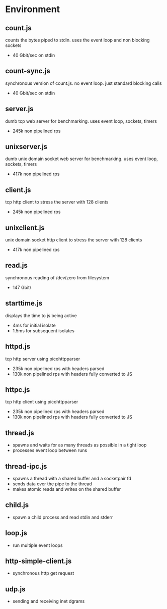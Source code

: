 # Environment

## count.js

counts the bytes piped to stdin. uses the event loop and non blocking sockets
- 40 Gbit/sec on stdin

## count-sync.js

synchronous version of count.js. no event loop. just standard blocking calls
- 40 Gbit/sec on stdin

## server.js

dumb tcp web server for benchmarking. uses event loop, sockets, timers
- 245k non pipelined rps

## unixserver.js

dumb unix domain socket web server for benchmarking. uses event loop, sockets, timers
- 417k non pipelined rps

## client.js

tcp http client to stress the server with 128 clients
- 245k non pipelined rps

## unixclient.js

unix domain socket http client to stress the server with 128 clients
- 417k non pipelined rps

## read.js

synchronous reading of /dev/zero from filesystem
- 147 Gbit/

## starttime.js

displays the time to js being active
- 4ms for initial isolate
- 1.5ms for subsequent isolates

## httpd.js

tcp http server using picohttpparser
- 235k non pipelined rps with headers parsed
- 130k non pipelined rps with headers fully converted to JS

## httpc.js

tcp http client using picohttpparser
- 235k non pipelined rps with headers parsed
- 130k non pipelined rps with headers fully converted to JS

## thread.js

- spawns and waits for as many threads as possible in a tight loop
- processes event loop between runs

## thread-ipc.js

- spawns a thread with a shared buffer and a socketpair fd
- sends data over the pipe to the thread
- makes atomic reads and writes on the shared buffer

## child.js

- spawn a child process and read stdin and stderr

## loop.js

- run multiple event loops

## http-simple-client.js

- synchronous http get request

## udp.js

- sending and receiving inet dgrams